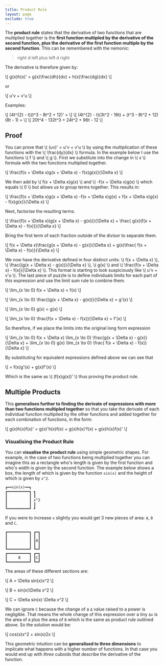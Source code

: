 ```yaml
---
title: Product Rule
layout: page
exclude: true
---
```


<script type="text/javascript" src="https://cdnjs.cloudflare.com/ajax/libs/mathjax/2.7.0/MathJax.js?config=TeX-AMS_CHTML"></script>

The **product rule** states that the derivative of two functions that are multiplied together is the **first function multipled by the derivative of the second function, plus the derivative of the first function multiple by the second function**. This can be remembered with the nemonic:

> right d left plus left d right

The derivative is therefore given by:

\\[ g(x)h(x)' = g(x)\frac{dh}{dx} + h(x)\frac{dg}{dx} \\]

or

\\[ u'v + v'u \\]

Examples:

\\[ (4t^{2} - t)(t^3 - 8t^2 + 12)' = \\]
\\[ (4t^{2} - t)(3t^2 - 16t) + (t^3 - 8t^2 + 12)(8t - 1) = \\]
\\[ 20t^4 - 132t^3 + 24t^2 + 96t - 12 \\]

## Proof

You can prove that \\( (uv)' = u'v + v'u \\) by using the multiplication of these functions with the \\( \frac{dy}{dx} \\) formula. In the example below I use the functions \\( f \\) and \\( g \\). First we substitute into the change in \\( x \\) formula with the two functions multiplied together.

\\[ \frac{f(x + \Delta x)g(x + \Delta x) - f(x)g(x)}{\Delta x} \\]

We then add by \\( f(x + \Delta x)g(x) \\) and \\( -f(x + \Delta x)g(x) \\) which equals \\( 0 \\) but allows us to group terms together. This results in:

\\[ \frac{f(x + \Delta x)g(x + \Delta x) -f(x + \Delta x)g(x) + f(x + \Delta x)g(x) - f(x)g(x)}{\Delta x} \\]

Next, factorise the resulting terms.

\\[ \frac{f(x + \Delta x)(g(x + \Delta x) - g(x))}{\Delta x} + \frac{ g(x)(f(x + \Delta x) - f(x))}{\Delta x} \\]

Bring the first term of each fraction outside of the divisor to separate them.

\\[ f(x + \Delta x)\frac{g(x + \Delta x) - g(x)}{\Delta x} + g(x)\frac{ f(x + \Delta x) - f(x)}{\Delta x} \\]

We now have the derivative defined in four distinct units: \\( f(x + \Delta x) \\), \\( \frac{(g(x + \Delta x) - g(x))}{\Delta x} \\), \\( g(x) \\) and \\( \frac{f(x + \Delta x) - f(x)}{\Delta x} \\). This format is starting to look suspiciously like \\( u'v + v'u \\). The last piece of puzzle is to define individuals limits for each part of this expression and use the limit sum rule to combine them.

\\[ \lim_{x \to 0} f(x + \Delta x) = f(x) \\]

\\[ \lim_{x \to 0} \frac{(g(x + \Delta x) - g(x))}{\Delta x} = g'(x) \\]

\\[ \lim_{x \to 0} g(x) = g(x) \\]

\\[ \lim_{x \to 0} \frac{f(x + \Delta x) - f(x)}{\Delta x} = f'(x) \\]

So therefore, if we place the limits into the original long form expression

\\[ \lim_{x \to 0} f(x + \Delta x) \lim_{x \to 0} \frac{g(x + \Delta x) - g(x)}{\Delta x} + \lim_{x \to 0} g(x) \lim_{x \to 0} \frac{ f(x + \Delta x) - f(x)}{\Delta x} \\]

By substituting for equivalent expressions defined above we can see that

\\[ = f(x)g'(x) + g(x)f'(x) \\]

Which is the same as \\( (f(x)g(x))' \\) thus proving the product rule.

## Multiple Products

This **generalises further to finding the derivate of expressions with more than two functions multipled together** so that you take the derivate of each individual function multiplied by the other functions and added together for each combination of functions, in the form:

\\[ g(x)h(x)f(x)' = g(x)'h(x)f(x) + g(x)h(x)'f(x) + g(x)h(x)f(x)' \\]

### Visualising the Product Rule

You can **visualise the product rule** using simple geometric shapes. For example, in the case of two functions being multiplied together you can imagine this as a rectangle who's length is given by the first function and who's width is given by the second function. The example below shows a box, the length of which is given by the function `sin(x)` and the height of which is given by `x^2`.

```
┏━━sin(x)━━┓
┏━━━━━━━━━━┓ ┓
┃          ┃ ┃
┃          ┃ x^2
┃          ┃ ┃
┗━━━━━━━━━━┛ ┛
```

If you were to increase `x` slightly you would get 3 new pieces of area: `A`, `B` and `C`.

```
┏━━━━━━━━━━┓ ┏━┓
┃          ┃ ┃ ┃
┃          ┃ ┃A┃
┃          ┃ ┃ ┃
┗━━━━━━━━━━┛ ┗━┛
┏━━━━━━━━━━┓ ┏━┓
┃     B    ┃ ┃C┃
┗━━━━━━━━━━┛ ┗━┛
```

The areas of these different sections are:

\\[ A = \Delta sin(x)x^2 \\]

\\[ B = sin(x)\Delta x^2 \\]

\\[ C = \Delta sin(x) \Delta x^2 \\]

We can ignore `C` because the change of a `Δ` value raised to a power is negligible. That means the whole change of this expression over a tiny `Δx` is the area of `A` plus the area of `B` which is the same as product rule outlined above. So the solution would be:

\\[ cos(x)x^2 + sin(x)2x \\]

This geometric intuition can be **generalised to three dimensions** to implicate what happens with a higher number of functions. In that case you would end up with *three* cuboids that describe the derivative of the function.
